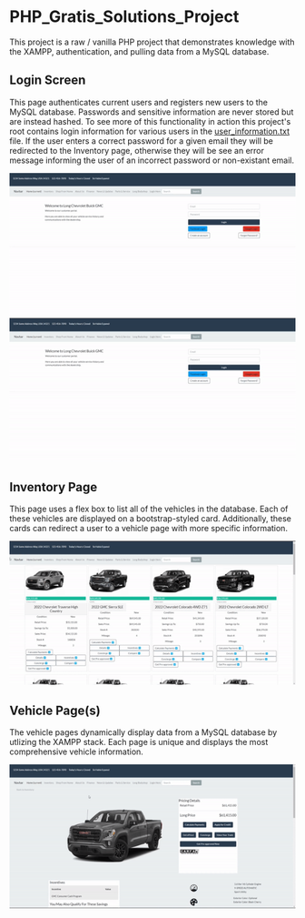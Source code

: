 # PHP_Gratis_Solutions_Project

This project is a raw / vanilla PHP project that demonstrates knowledge with the XAMPP, authentication, and pulling data from a MySQL database.

## Login Screen
This page authenticates current users and registers new users to the MySQL database. Passwords and sensitive information are never stored but are instead hashed.
To see more of this functionality in action this project's root contains login information for various users in the [user_information.txt](https://github.com/MarcAButler/PHP_Gratis_Solutions_Project/blob/master/user_information.txt) file. If the user enters a correct password for a given 
email they will be redirected to the Inventory page, otherwise they will be see an error message informing the user of an incorrect password or non-existant email.
<p align="center">
  <img alt="GIF of a short demo of the Inventory Page" src="https://github.com/MarcAButler/PHP_Gratis_Solutions_Project/blob/master/demos/login_error.gif">
  <img alt="GIF of a short demo of the Inventory Page" src="https://github.com/MarcAButler/PHP_Gratis_Solutions_Project/blob/master/demos/login_success.gif">
</p>

## Inventory Page
This page uses a flex box to list all of the vehicles in the database. Each of these vehicles are displayed on a bootstrap-styled card.
Additionally, these cards can redirect a user to a vehicle page with more specific information.
<p align="center">
  <img alt="GIF of a short demo of the Inventory Page" src="https://github.com/MarcAButler/PHP_Gratis_Solutions_Project/blob/master/demos/inventory_page.gif">
</p>

## Vehicle Page(s)
The vehicle pages dynamically display data from a MySQL database by utlizing the XAMPP stack. Each page is unique and displays
the most comprehensive vehicle information.
<p align="center">
  <img alt="GIF of a short demo of the Inventory Page" src="https://github.com/MarcAButler/PHP_Gratis_Solutions_Project/blob/master/demos/vehicle_page.gif">
</p>
